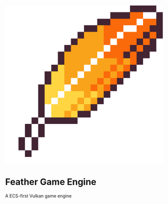 ![Feather Engine Logo](src/engine/assets/icons/icon.png)

# Feather Game Engine
A ECS-first Vulkan game engine
